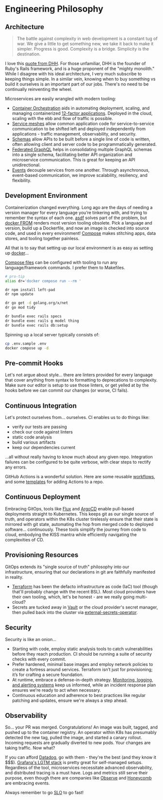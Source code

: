 # Engineering Philosophy

## Architecture

> The battle against complexity in web development is a constant tug of war. We give a little to get something new, we take it back to make it simpler.
> Progress is good. Complexity is a bridge. Simplicity is the destination.

I love this [quote from DHH](https://world.hey.com/dhh/introducing-propshaft-ee60f4f6). For those unfamiliar, DHH is the founder of Ruby's Rails framework, and is a huge proponent of the "mighty monolith." While I disagree with his ideal architecture, I very much subscribe to keeping things simple. In a similar vein, knowing when to buy something vs build it ourselves is an important part of our jobs. There's no need to be continually reinventing the wheel.

Microservices are easily wrangled with modern tooling:

- [Container Orchestration](https://kubernetes.io/docs/tutorials/kubernetes-basics/) aids in automating deployment, scaling, and managing containerized [12-factor applications](https://12factor.net/). Deployed in the cloud, scaling with the ebb and flow of traffic is possible.
- [Service meshes](https://buoyant.io/service-mesh-manifesto) allow common application code for service-to-service communication to be shifted left and deployed independently from applications - traffic management, observability, and security.
- [Schemas](https://protobuf.dev/) allow APIs to be built before a single line of code is written, often allowing client and server code to be programmatically generated.
- [Federated GraphQL](https://www.apollographql.com/docs/federation/) helps in consolidating multiple GraphQL schemas into a single schema, facilitating better API organization and microservice communication. This is great for keeping an API unidirectional.
- [Events](https://en.wikipedia.org/wiki/Event-driven_architecture) decouple services from one another. Through asynchronous, event-based communication, we improve scalability, resiliency, and flexibility.

## Development Environment

Containerization changed everything. Long ago are the days of needing a version manager for every language you’re tinkering with, and trying to remember the syntax of each one. [asdf](https://asdf-vm.com) solves part of the problem, but [docker FROM](https://docs.docker.com/engine/reference/builder/#from) renders most version tooling obsolete. Pick a language and version, build up a Dockerfile, and now an image is checked into source code, and used in every environment! [Compose](https://docs.docker.com/compose/compose-file/03-compose-file/) makes stitching apps, data stores, and tooling together painless.

All that is to say that setting up our local environment is as easy as setting up [docker](https://docs.docker.com/desktop/)...

[Compose files](https://gist.github.com/dudo/96cd32821e78385c88560b50b7a12a4d) can be configured with tooling to run any language/framework commands. I prefer them to Makefiles.

```sh
# pro-tip
alias dr='docker compose run --rm '

dr npm install left-pad
dr npm update

dr go get -d golang.org/x/net
dr go mod tidy

dr bundle exec rails specs
dr bundle exec rails g model thing
dr bundle exec rails db:setup
```

Spinning up a local server typically consists of:

```sh
cp .env.sample .env
docker compose up -d
```

## Pre-commit Hooks

Let's not argue about style... there are linters provided for every language that cover anything from syntax to formatting to deprecations to complexity. Make sure our editor is setup to use those linters, or get yelled at by the hooks before we can commit our changes (or worse, CI fails).

## Continuous Integration

Let's protect ourselves from... ourselves. CI enables us to do things like:

- verify our tests are passing
- check our code against linters
- static code analysis
- build various artifacts
- keep our dependencies current

...all without really having to know much about any given repo. Integration failures can be configured to be quite verbose, with clear steps to rectify any errors.

GitHub Actions is a wonderful solution. Here are some reusable [workflows](https://github.com/dudo/dudo/tree/main/.github/workflows), and some [templates](https://github.com/dudo/.github/tree/main/workflow-templates) for adding Actions to a repo.

## Continuous Deployment

Embracing GitOps, tools like [Flux](https://www.weave.works/oss/flux/) and [ArgoCD](https://argo-cd.readthedocs.io/en/stable/) enable pull-based deployments straight to Kubernetes. This keeps git as our single source of truth, and operators within the K8s cluster tirelessly ensure that their state is mirrored with git state, automating the hop from merged code to deployed software... continuously. These tools simplify the journey from code to cloud, embodying the KISS mantra while efficiently navigating the complexities of CD.

## Provisioning Resources

GitOps extends its "single source of truth" philosophy into our infrastructure, ensuring that our declarations in git are faithfully manifested in reality.

- [Terraform](https://www.terraform.io/) has been the defacto infrastructure as code (IaC) tool (though that'll probably change with the recent BSL). Most cloud providers have their own tooling, which, let's be honest - are we really going multi-cloud?
- Secrets are tucked away in [Vault](https://www.vaultproject.io/) or the cloud provider's secret manager, then pulled back into the cluster via [external-secrets-operator](https://external-secrets.io/latest/).

## Security

Security is like an onion...

- Starting with code, employ static analysis tools to catch vulnerabilities before they reach production. CI should be running a suite of security checks with every commit.
- Prefer hardened, minimal base images and employ network policies to create a fortress around services. Terraform isn’t just for provisioning; it’s for crafting a secure foundation.
- At runtime, embrace a defense-in-depth strategy. [Monitoring, logging, and alerting systems](https://panther.com/) keep us informed, while an incident response plan ensures we're ready to act when necessary.
- Continuous education and adherence to best practices like regular patching and updates, ensure we're always a step ahead.

## Observability

So... your PR was merged. Congratulations! An image was built, tagged, and pushed up to the container registry. An operator within K8s has presumably detected the new tag, pulled the image, and started a canary rollout. Incoming requests are gradually diverted to new pods. Your changes are taking traffic. Now what?

If you can afford [Datadog](https://docs.datadoghq.com/tracing/), go with them - they're the best (and they know it $$$). [Grafana's LGTM stack](https://grafana.com/) is pretty great for self-managed setups. Regardless of the tool, microservices necessitate advanced observability, and distributed tracing is a must have. Logs and metrics still serve their purpose, even though there are companies like [Observe](https://www.observeinc.com/) and [Honeycomb](https://docs.honeycomb.io/concepts/events-metrics-logs/) are embracing events.

Always remember to go [SLO](https://cloud.google.com/blog/products/devops-sre/sre-fundamentals-slis-slas-and-slos) to go fast!
